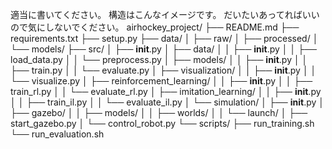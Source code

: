 適当に書いてください。
構造はこんなイメージです。
だいたいあってればいいので気にしないでください。
airhockey_project/
├── README.md
├── requirements.txt
├── setup.py
├── data/
│   ├── raw/
│   ├── processed/
│   └── models/
├── src/
│   ├── __init__.py
│   ├── data/
│   │   ├── __init__.py
│   │   ├── load_data.py
│   │   └── preprocess.py
│   ├── models/
│   │   ├── __init__.py
│   │   ├── train.py
│   │   └── evaluate.py
│   ├── visualization/
│   │   ├── __init__.py
│   │   └── visualize.py
│   ├── reinforcement_learning/
│   │   ├── __init__.py
│   │   ├── train_rl.py
│   │   └── evaluate_rl.py
│   ├── imitation_learning/
│   │   ├── __init__.py
│   │   ├── train_il.py
│   │   └── evaluate_il.py
│   └── simulation/
│       ├── __init__.py
│       ├── gazebo/
│       │   ├── models/
│       │   ├── worlds/
│       │   └── launch/
│       ├── start_gazebo.py
│       └── control_robot.py
└── scripts/
    ├── run_training.sh
    └── run_evaluation.sh